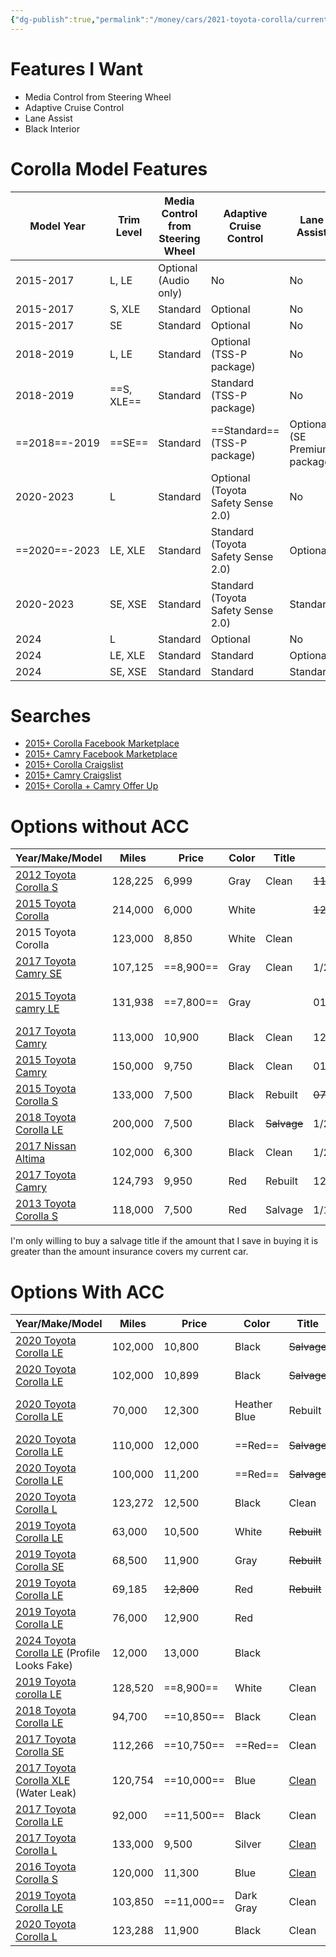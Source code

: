```yaml
---
{"dg-publish":true,"permalink":"/money/cars/2021-toyota-corolla/current-car-market/","created":"Jan 23, 2024, 6:12 PM"}
---
```



# Features I Want

- Media Control from Steering Wheel
- Adaptive Cruise Control
- Lane Assist
- Black Interior

# Corolla Model Features

| Model Year | Trim Level | Media Control from Steering Wheel | Adaptive Cruise Control | Lane Assist |
| ---- | ---- | ---- | ---- | ---- |
| 2015-2017 | L, LE | Optional (Audio only) | No | No |
| 2015-2017 | S, XLE | Standard | Optional | No |
| 2015-2017 | SE | Standard | Optional | No |
| 2018-2019 | L, LE | Standard | Optional (TSS-P package) | No |
| 2018-2019 | ==S, XLE== | Standard | Standard (TSS-P package) | No |
| ==2018==-2019 | ==SE== | Standard | ==Standard== (TSS-P package) | Optional (SE Premium package) |
| 2020-2023 | L | Standard | Optional (Toyota Safety Sense 2.0) | No |
| ==2020==-2023 | LE, XLE | Standard | Standard (Toyota Safety Sense 2.0) | Optional |
| 2020-2023 | SE, XSE | Standard | Standard (Toyota Safety Sense 2.0) | Standard |
| 2024 | L | Standard | Optional | No |
| 2024 | LE, XLE | Standard | Standard | Optional |
| 2024 | SE, XSE | Standard | Standard | Standard |

# Searches

- [2015+ Corolla Facebook Marketplace](https://www.facebook.com/marketplace/category/vehicles?minPrice=6000&maxPrice=14000&maxMileage=150000&minYear=2015&sortBy=vehicle_year_descend&make=2318041991806363&model=647700429016304&exact=false)
- [2015+ Camry Facebook Marketplace](https://www.facebook.com/marketplace/category/vehicles?minPrice=6000&maxPrice=14000&maxMileage=150000&minYear=2015&sortBy=vehicle_year_descend&make=2318041991806363&model=582109948940125&exact=false)
- [2015+ Corolla Craigslist](https://dallas.craigslist.org/search/sachse-tx/sss?auto_make_model=Toyota%20Corolla&auto_title_status=1&hasPic=1&lat=32.9819&lon=-96.5390&max_auto_miles=125000&max_price=14000&min_auto_year=2015&min_price=3000&query=toyota%20Corolla&search_distance=68&sort=date#search=1~gallery~0~0)
- [2015+ Camry Craigslist](https://dallas.craigslist.org/search/sachse-tx/sss?auto_make_model=Toyota%20Corolla&auto_title_status=1&hasPic=1&lat=32.9819&lon=-96.5390&max_auto_miles=125000&max_price=14000&min_auto_year=2015&min_price=3000&query=toyota%20camry&search_distance=68&sort=date#search=1~gallery~0~0)
- [2015+ Corolla + Camry Offer Up](https://offerup.com/explore/k/5/1?VEH_YEAR_MIN=2015&VEH_MILEAGE=150000&VEH_STYLE=c&PRICE_MAX=14000&VEH_MAKE=td%2Chb)

# Options without ACC

| Year/Make/Model | Miles | Price | Color | Title | Posted | Location |
| ---- | ---- | ---- | ---- | ---- | ---- | ---- |
| [2012 Toyota Corolla S](https://www.facebook.com/marketplace/107925612568471/?hoisted_items=2078799045790203) | 128,225 | 6,999 | Gray | Clean | ~~11/25/2023~~ |  |
| [2015 Toyota Corolla](https://www.facebook.com/marketplace/item/327230413446793/?ref=browse_tab&referral_code=marketplace_top_picks&referral_story_type=top_picks) | 214,000 | 6,000 | White |  | ~~12/20/2023~~ |  |
| 2015 Toyota Corolla | 123,000 | 8,850 | White | Clean |  | Carrollton, TX |
| [2017 Toyota Camry SE](https://www.facebook.com/marketplace/item/1400325894202347/)<br> | 107,125 | ==8,900== | Gray | Clean | 1/20/2024 | Grand Prairie, TX |
| [2015 Toyota camry LE](https://www.facebook.com/marketplace/item/2293259074206841/) | 131,938 | ==7,800== | Gray |  | 01/09/2024 | 3822 N Westmoreland Rd |
| [2017 Toyota Camry](https://www.facebook.com/marketplace/item/352823484053894/) | 113,000 | 10,900 | Black | Clean | 12/20/2023 | Farmersville, TX |
| [2015 Toyota Camry](https://www.facebook.com/marketplace/item/786908429931041/) | 150,000 | 9,750 | Black | Clean | 01/09/2024 | Irving, TX |
| [2015 Toyota Corolla S](https://www.facebook.com/marketplace/item/1656674621499914/) | 133,000 | 7,500 | Black | Rebuilt | ~~07/23/2023~~ | Dallas, TX |
| [2018 Toyota Corolla LE](https://www.facebook.com/marketplace/item/907493074002209/) | 200,000 | 7,500 | Black | ~~Salvage~~ | 1/23/2024 | Dallas, TX |
| [2017 Nissan Altima](https://www.facebook.com/marketplace/item/393590883079614/) | 102,000 | 6,300 | Black | Clean | 1/23/2024 | Sachse, TX |
| [2017 Toyota Camry](https://www.facebook.com/marketplace/item/1750553338752398/) | 124,793 | 9,950 | Red | Rebuilt | 12/20/2023 | Fort Worth, TX |
| [2013 Toyota Corolla S](https://www.facebook.com/marketplace/item/395343109698179/) | 118,000 | 7,500 | Red | Salvage | 1/11/2024 | Garland, TX |


I'm only willing to buy a salvage title if the amount that I save in buying it is greater than the amount insurance covers my current car.

# Options With ACC


| Year/Make/Model                                                                                            | Miles   | Price      | Color        | Title                                                                                                                                         | Posted                | Location                                                                                                      |
| ---------------------------------------------------------------------------------------------------------- | ------- | ---------- | ------------ | --------------------------------------------------------------------------------------------------------------------------------------------- | --------------------- | ------------------------------------------------------------------------------------------------------------- |
| [2020 Toyota Corolla LE](https://www.facebook.com/marketplace/item/2022221214828176/)                      | 102,000 | 10,800     | Black        | ~~Salvage~~                                                                                                                                   | 1/16/2024             | Dallas, TX                                                                                                    |
| [2020 Toyota Corolla LE](https://www.facebook.com/marketplace/item/282049144523087/)                       | 102,000 | 10,899     | Black        | ~~Salvage~~                                                                                                                                   | 1/16/2024             | 10724 CF Hawn Fwy                                                                                             |
| [2020 Toyota Corolla LE](https://www.facebook.com/marketplace/item/336627085876664/)                       | 70,000  | 12,300     | Heather Blue | Rebuilt                                                                                                                                       | 1/20/2024             | Balch Springs, TX                                                                                             |
| [2020 Toyota Corolla LE](https://www.facebook.com/marketplace/item/1113522073394507/)                      | 110,000 | 12,000     | ==Red==      | ~~Salvage~~                                                                                                                                   | 1/16/2024             | Dallas, TX                                                                                                    |
| [2020 Toyota Corolla LE](https://www.facebook.com/marketplace/item/1106384710696455/)                      | 100,000 | 11,200     | ==Red==      | ~~Salvage~~                                                                                                                                   | 1/16/2024             | Flower Mound, TX                                                                                              |
| [2020 Toyota Corolla L](https://www.facebook.com/marketplace/item/1048853593007615/)                       | 123,272 | 12,500     | Black        | Clean                                                                                                                                         | 1/16/2024             | Arlington, TX                                                                                                 |
| [2019 Toyota Corolla LE](https://www.facebook.com/marketplace/item/1134761560867989/)                      | 63,000  | 10,500     | White        | ~~Rebuilt~~                                                                                                                                   | 1/21/2024             |                                                                                                               |
| [2019 Toyota Corolla SE](https://www.facebook.com/marketplace/item/260687167013100/)                       | 68,500  | 11,900     | Gray         | ~~Rebuilt~~                                                                                                                                   | 12/09/2023            |                                                                                                               |
| [2019 Toyota Corolla LE](https://www.facebook.com/marketplace/item/684761427145286/)                       | 69,185  | ~~12,800~~ | Red          | ~~Rebuilt~~                                                                                                                                   | 1/10/2024             | Irving, TX                                                                                                    |
| [2019 Toyota Corolla LE](https://www.facebook.com/marketplace/item/1354407755463236/)                      | 76,000  | 12,900     | Red          |                                                                                                                                               | ~~11/04/2023~~ (Sold) | Dallas, TX                                                                                                    |
| [2024 Toyota Corolla LE](https://www.facebook.com/marketplace/item/1436358763959514/) (Profile Looks Fake) | 12,000  | 13,000     | Black        |                                                                                                                                               | 1/18/2024             | Gainesville, TX                                                                                               |
| [2019 Toyota corolla LE](https://www.facebook.com/marketplace/item/941852850669851/)                       | 128,520 | ==8,900==  | White        | Clean                                                                                                                                         | 1/20/2024             | Dallas, TX                                                                                                    |
| [2018 Toyota Corolla LE](https://www.facebook.com/marketplace/item/1128072278182280/)                      | 94,700  | ==10,850== | Black        | Clean                                                                                                                                         | 12/14/2024            | Grand Prairie, TX                                                                                             |
| [2017 Toyota Corolla SE](https://www.facebook.com/marketplace/item/3502710273367957/)                      | 112,266 | ==10,750== | ==Red==      | Clean                                                                                                                                         | ~~12/09/2023~~        | Grand Prairie, TX                                                                                             |
| [2017 Toyota Corolla XLE](https://www.facebook.com/marketplace/item/263897222673843/) (Water Leak)         | 120,754 | ==10,000== | Blue         | [Clean](https://secure.carfax.com/creditCard.cfx?make=TOYOTA&model=COROLLA%2520SE&year=2017&vin=5YFBURHE1HP656873&numberOfRecords=32)         |                       | Dallas, TX                                                                                                    |
| [2017 Toyota Corolla LE](https://www.facebook.com/marketplace/item/1558426718261945/)                      | 92,000  | ==11,500== | Black        | Clean                                                                                                                                         | 11/30/2023            | Dallas, TX                                                                                                    |
| [2017 Toyota Corolla L](https://www.facebook.com/marketplace/item/874031691017727/)                        | 133,000 | 9,500      | Silver       | [Clean](https://secure.carfax.com/creditCard.cfx?make=TOYOTA&model=COROLLA%2520LE&year=2017&vin=2T1BURHEXHC769558&numberOfRecords=44)         | 10/26/2023            | Fort Worth, TX                                                                                                |
| [2016 Toyota Corolla S](https://www.facebook.com/marketplace/item/1063063531634824/)                       | 120,000 | 11,300     | Blue         | [Clean](https://secure.carfax.com/creditCard.cfx?make=TOYOTA&model=COROLLA%2520S%2520PLUS&year=2016&vin=2T1BURHE2GC717064&numberOfRecords=51) | 1/4/2024              | [Arlington, TX](https://www.truecar.com/used-cars-for-sale/listing/5YFBURHE3GP452848/?paymentPreference=loan) |
| [2019 Toyota Corolla LE](https://www.facebook.com/marketplace/item/770397021618758/)                       | 103,850 | ==11,000== | Dark Gray    | Clean                                                                                                                                         | 1/24/2024             | Arlington, TX                                                                                                 |
| [2020 Toyota Corolla L](https://www.facebook.com/marketplace/item/905471827708295/)                                                                                                           | 123,288        | 11,900           | Black             | Clean                                                                                                                                              | 1/26/2024                      | Arlington, TX                                                                                                              |


